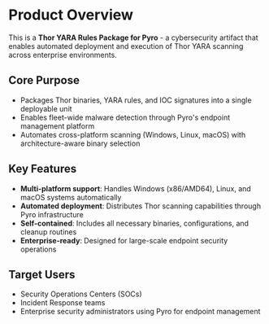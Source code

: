 # Product Overview

This is a **Thor YARA Rules Package for Pyro** - a cybersecurity artifact that enables automated deployment and execution of Thor YARA scanning across enterprise environments.

## Core Purpose
- Packages Thor binaries, YARA rules, and IOC signatures into a single deployable unit
- Enables fleet-wide malware detection through Pyro's endpoint management platform
- Automates cross-platform scanning (Windows, Linux, macOS) with architecture-aware binary selection

## Key Features
- **Multi-platform support**: Handles Windows (x86/AMD64), Linux, and macOS systems automatically
- **Automated deployment**: Distributes Thor scanning capabilities through Pyro infrastructure  
- **Self-contained**: Includes all necessary binaries, configurations, and cleanup routines
- **Enterprise-ready**: Designed for large-scale endpoint security operations

## Target Users
- Security Operations Centers (SOCs)
- Incident Response teams
- Enterprise security administrators using Pyro for endpoint management